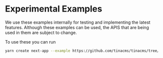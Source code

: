 # Experimental Examples

We use these examples internally for testing and implementing the latest features. Although these examples can be used, the APIS that are being used in them are subject to change.

To use these you can run

```bash
yarn create next-app --example https://github.com/tinacms/tinacms/tree/examples/experimental-examples/<example name>
```

